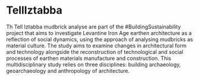# TellIztabba

Th Tell Iztabba mudbrick analyse are part of the #BuildingSustainability project that aims to investigate Levantine Iron Age earthen architecture as a reflection of social dynamics, using the approach of analysing mudbricks as material culture. The study aims to examine changes in architectural form and technology alongside the reconstruction of technological and social processes of earthen materials manufacture and construction. This multidisciplinary study relies on three disciplines: building archaeology, geoarchaeology and anthropology of architecture.
